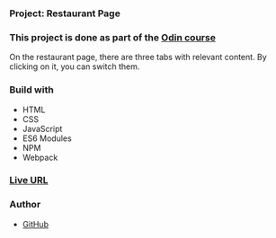 ### Project: Restaurant Page

### This project is done as part of the [Odin course](https://www.theodinproject.com/dashboard)

On the restaurant page, there are three tabs with relevant content. By clicking on it, you can switch them. 
### Build with

- HTML
- CSS
- JavaScript
- ES6 Modules
- NPM
- Webpack

### [Live URL](https://saba-bar95.github.io/restaurant-page/)

### Author

- [GitHub](https://github.com/saba-bar95)
